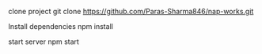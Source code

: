 clone project
git clone https://github.com/Paras-Sharma846/nap-works.git

Install dependencies
npm install

start server
npm start
